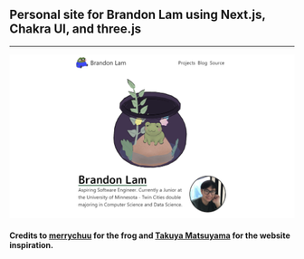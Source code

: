 ## Personal site for Brandon Lam using Next.js, Chakra UI, and three.js

---

![displaypic](/public/images/githubdisplay.png)

#### Credits to [merrychuu](https://skfb.ly/6UDrX) for the frog and [Takuya Matsuyama](https://www.craftz.dog/) for the website inspiration.
